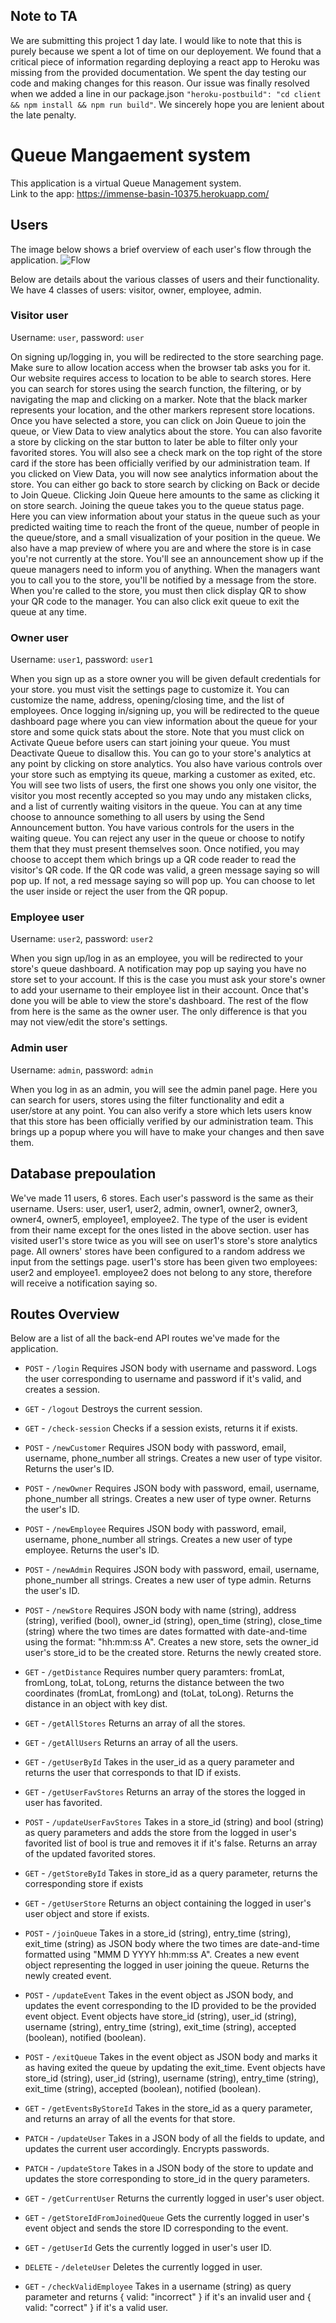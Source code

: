 ## Note to TA
We are submitting this project 1 day late. I would like to note that this is purely because we spent a lot of time on our deployement. We found that a critical piece of information regarding deploying a react app to Heroku was missing from the provided documentation. We spent the day testing our code and making changes for this reason. Our issue was finally resolved when we added a line in our package.json `"heroku-postbuild": "cd client && npm install && npm run build"`. We sincerely hope you are lenient about the late penalty.

# Queue Mangaement system

This application is a virtual Queue Management system.  
Link to the app: https://immense-basin-10375.herokuapp.com/

## Users

The image below shows a brief overview of each user's flow through the application.
![Flow](flow.jpg)

Below are details about the various classes of users and their functionality. We have 4 classes of users: visitor, owner, employee, admin.

### Visitor user

Username: `user`, password: `user`

On signing up/logging in, you will be redirected to the store searching page. Make sure to allow location access when the browser tab asks you for it. Our website requires access to location to be able to search stores. Here you can search for stores using the search function, the filtering, or by navigating the map and clicking on a marker. Note that the black marker represents your location, and the other markers represent store locations. Once you have selected a store, you can click on Join Queue to join the queue, or View Data to view analytics about the store. You can also favorite a store by clicking on the star button to later be able to filter only your favorited stores. You will also see a check mark on the top right of the store card if the store has been officially verified by our administration team. If you clicked on View Data, you will now see analytics information about the store. You can either go back to store search by clicking on Back or decide to Join Queue. Clicking Join Queue here amounts to the same as clicking it on store search. Joining the queue takes you to the queue status page. Here you can view information about your status in the queue such as your predicted waiting time to reach the front of the queue, number of people in the queue/store, and a small visualization of your position in the queue. We also have a map preview of where you are and where the store is in case you're not currently at the store. You'll see an announcement show up if the queue managers need to inform you of anything. When the managers want you to call you to the store, you'll be notified by a message from the store. When you're called to the store, you must then click display QR to show your QR code to the manager. You can also click exit queue to exit the queue at any time.

### Owner user

Username: `user1`, password: `user1`

When you sign up as a store owner you will be given default credentials for your store. you must visit the settings page to customize it. You can customize the name, address, opening/closing time, and the list of employees. Once logging in/signing up, you will be redirected to the queue dashboard page where you can view information about the queue for your store and some quick stats about the store. Note that you must click on Activate Queue before users can start joining your queue. You must Deactivate Queue to disallow this. You can go to your store's analytics at any point by clicking on store analytics. You also have various controls over your store such as emptying its queue, marking a customer as exited, etc. You will see two lists of users, the first one shows you only one visitor, the visitor you most recently accepted so you may undo any mistaken clicks, and a list of currently waiting visitors in the queue. You can at any time choose to announce something to all users by using the Send Announcement button. You have various controls for the users in the waiting queue. You can reject any user in the queue or choose to notify them that they must present themselves soon. Once notified, you may choose to accept them which brings up a QR code reader to read the visitor's QR code. If the QR code was valid, a green message saying so will pop up. If not, a red message saying so will pop up. You can choose to let the user inside or reject the user from the QR popup.

### Employee user

Username: `user2`, password: `user2`

When you sign up/log in as an employee, you will be redirected to your store's queue dashboard. A notification may pop up saying you have no store set to your account. If this is the case you must ask your store's owner to add your username to their employee list in their account. Once that's done you will be able to view the store's dashboard. The rest of the flow from here is the same as the owner user. The only difference is that you may not view/edit the store's settings.

### Admin user

Username: `admin`, password: `admin`

When you log in as an admin, you will see the admin panel page. Here you can search for users, stores using the filter functionality and edit a user/store at any point. You can also verify a store which lets users know that this store has been officially verified by our administration team. This brings up a popup where you will have to make your changes and then save them.

## Database prepoulation

We've made 11 users, 6 stores. Each user's password is the same as their username. Users: user, user1, user2, admin, owner1, owner2, owner3, owner4, owner5, employee1, employee2. The type of the user is evident from their name except for the ones listed in the above section. user has visited user1's store twice as you will see on user1's store's store analytics page. All owners' stores have been configured to a random address we input from the settings page. user1's store has been given two employees: user2 and employee1. employee2 does not belong to any store, therefore will receive a notification saying so. 

## Routes Overview

Below are a list of all the back-end API routes we've made for the application.

- `POST` - `/login`
  Requires JSON body with username and password.
  Logs the user corresponding to username and password if it's valid, and creates a session.

- `GET` - `/logout`
  Destroys the current session.

- `GET` - `/check-session`
  Checks if a session exists, returns it if exists.

- `POST` - `/newCustomer`
  Requires JSON body with password, email, username, phone_number all strings. Creates a new user of type visitor. Returns the user's ID.

- `POST` - `/newOwner`
  Requires JSON body with password, email, username, phone_number all strings. Creates a new user of type owner. Returns the user's ID.

* `POST` - `/newEmployee`
  Requires JSON body with password, email, username, phone_number all strings. Creates a new user of type employee. Returns the user's ID.

* `POST` - `/newAdmin`
  Requires JSON body with password, email, username, phone_number all strings. Creates a new user of type admin. Returns the user's ID.

* `POST` - `/newStore`
  Requires JSON body with name (string), address (string), verified (bool), owner_id (string), open_time (string), close_time (string) where the two times are dates formatted with date-and-time using the format: "hh:mm:ss A". Creates a new store, sets the owner_id user's store_id to be the created store. Returns the newly created store.

* `GET` - `/getDistance`
  Requires number query paramters: fromLat, fromLong, toLat, toLong, returns the distance between the two coordinates (fromLat, fromLong) and (toLat, toLong). Returns the distance in an object with key dist.

* `GET` - `/getAllStores`
  Returns an array of all the stores.

* `GET` - `/getAllUsers`
  Returns an array of all the users.

- `GET` - `/getUserById`
  Takes in the user_id as a query parameter and returns the user that corresponds to that ID if exists.

- `GET` - `/getUserFavStores`
  Returns an array of the stores the logged in user has favorited.

- `POST` - `/updateUserFavStores`
  Takes in a store_id (string) and bool (string) as query parameters and adds the store from the logged in user's favorited list of bool is true and removes it if it's false. Returns an array of the updated favorited stores.

- `GET` - `/getStoreById`
  Takes in store_id as a query parameter, returns the corresponding store if exists

* `GET` - `/getUserStore`
  Returns an object containing the logged in user's user object and store if exists.

* `POST` - `/joinQueue`
  Takes in a store_id (string), entry_time (string), exit_time (string) as JSON body where the two times are date-and-time formatted using "MMM D YYYY hh:mm:ss A". Creates a new event object representing the logged in user joining the queue. Returns the newly created event.

- `POST` - `/updateEvent`
  Takes in the event object as JSON body, and updates the event corresponding to the ID provided to be the provided event object. Event objects have store_id (string), user_id (string), username (string), entry_time (string), exit_time (string), accepted (boolean), notified (boolean).

- `POST` - `/exitQueue`
  Takes in the event object as JSON body and marks it as having exited the queue by updating the exit_time. Event objects have store_id (string), user_id (string), username (string), entry_time (string), exit_time (string), accepted (boolean), notified (boolean).

* `GET` - `/getEventsByStoreId`
  Takes in the store_id as a query parameter, and returns an array of all the events for that store.

* `PATCH` - `/updateUser`
  Takes in a JSON body of all the fields to update, and updates the current user accordingly. Encrypts passwords.

* `PATCH` - `/updateStore`
  Takes in a JSON body of the store to update and updates the store corresponding to store_id in the query parameters.

* `GET` - `/getCurrentUser`
  Returns the currently logged in user's user object.

* `GET` - `/getStoreIdFromJoinedQueue`
  Gets the currently logged in user's event object and sends the store ID corresponding to the event.

* `GET` - `/getUserId`
  Gets the currently logged in user's user ID.

* `DELETE` - `/deleteUser`
  Deletes the currently logged in user.

* `GET` - `/checkValidEmployee`
  Takes in a username (string) as query parameter and returns { valid: "incorrect" } if it's an invalid user and { valid: "correct" } if it's a valid user.
